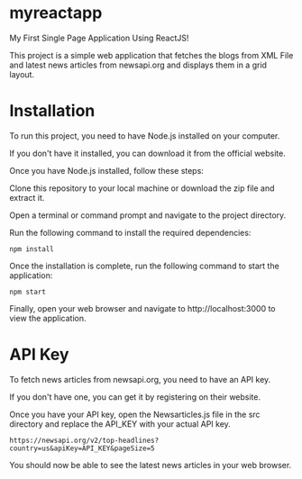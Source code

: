 # myreactapp

My First Single Page Application Using ReactJS!

This project is a simple web application that fetches the blogs from XML File and latest news articles from newsapi.org and displays them in a grid layout.

# Installation

To run this project, you need to have Node.js installed on your computer. 

If you don't have it installed, you can download it from the official website.

Once you have Node.js installed, follow these steps:

Clone this repository to your local machine or download the zip file and extract it.

Open a terminal or command prompt and navigate to the project directory.

Run the following command to install the required dependencies:

```npm install```

Once the installation is complete, run the following command to start the application:

```npm start```

Finally, open your web browser and navigate to http://localhost:3000 to view the application.

# API Key

To fetch news articles from newsapi.org, you need to have an API key. 

If you don't have one, you can get it by registering on their website.

Once you have your API key, open the Newsarticles.js file in the src directory and replace the API_KEY with your actual API key.

```https://newsapi.org/v2/top-headlines?country=us&apiKey=API_KEY&pageSize=5```

You should now be able to see the latest news articles in your web browser.
